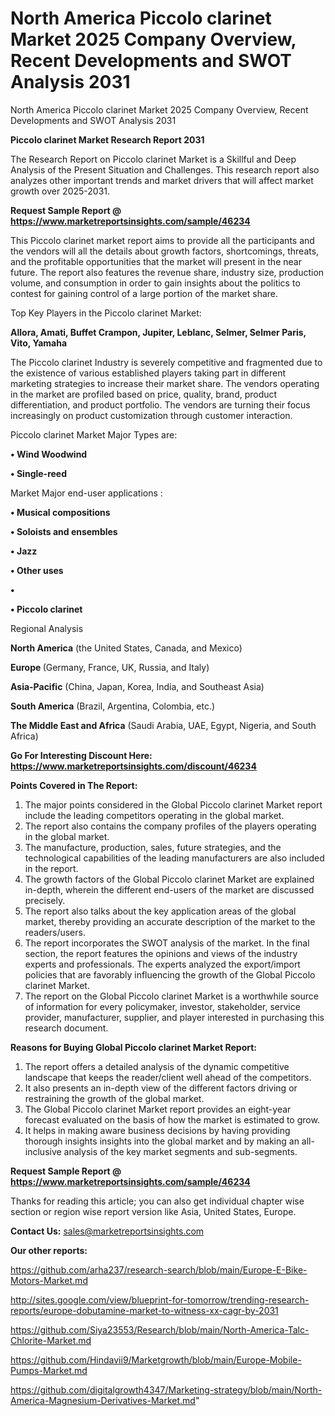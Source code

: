 # North America Piccolo clarinet Market 2025 Company Overview, Recent Developments and SWOT Analysis 2031
North America Piccolo clarinet Market 2025 Company Overview, Recent Developments and SWOT Analysis 2031

<strong>Piccolo clarinet Market Research Report 2031</strong>

The Research Report on Piccolo clarinet Market is a Skillful and Deep Analysis of the Present Situation and Challenges. This research report also analyzes other important trends and market drivers that will affect market growth over 2025-2031.

<strong>Request Sample Report @ <a href=https://www.marketreportsinsights.com/sample/46234>https://www.marketreportsinsights.com/sample/46234</a></strong>

This Piccolo clarinet market report aims to provide all the participants and the vendors will all the details about growth factors, shortcomings, threats, and the profitable opportunities that the market will present in the near future. The report also features the revenue share, industry size, production volume, and consumption in order to gain insights about the politics to contest for gaining control of a large portion of the market share.

Top Key Players in the Piccolo clarinet Market:

<strong>Allora, Amati, Buffet Crampon, Jupiter, Leblanc, Selmer, Selmer Paris, Vito, Yamaha</strong>

The Piccolo clarinet Industry is severely competitive and fragmented due to the existence of various established players taking part in different marketing strategies to increase their market share. The vendors operating in the market are profiled based on price, quality, brand, product differentiation, and product portfolio. The vendors are turning their focus increasingly on product customization through customer interaction.

Piccolo clarinet Market Major Types are:

<strong>•  Wind Woodwind

•  Single-reed</strong>

Market Major end-user applications :

<strong>•  Musical compositions

•  Soloists and ensembles

•  Jazz

•  Other uses

•  

•  Piccolo clarinet</strong>

Regional Analysis

</u><strong><b>North America</b></strong> (the United States, Canada, and Mexico)

<strong><b>Europe </b></strong>(Germany, France, UK, Russia, and Italy)

<strong><b>Asia-Pacific</b></strong> (China, Japan, Korea, India, and Southeast Asia)

<strong><b>South America</b></strong> (Brazil, Argentina, Colombia, etc.)

<strong><b>The Middle East and Africa</b></strong> (Saudi Arabia, UAE, Egypt, Nigeria, and South Africa)

<strong>Go For Interesting Discount Here: <a href=https://www.marketreportsinsights.com/discount/46234>https://www.marketreportsinsights.com/discount/46234</a></strong>

<strong>Points Covered in The Report:</strong>
<ol>
  <li>The major points considered in the Global Piccolo clarinet Market report include the leading competitors operating in the global market.</li>
  <li>The report also contains the company profiles of the players operating in the global market.</li>
  <li>The manufacture, production, sales, future strategies, and the technological capabilities of the leading manufacturers are also included in the report.</li>
  <li>The growth factors of the Global Piccolo clarinet Market are explained in-depth, wherein the different end-users of the market are discussed precisely.</li>
  <li>The report also talks about the key application areas of the global market, thereby providing an accurate description of the market to the readers/users.</li>
  <li>The report incorporates the SWOT analysis of the market. In the final section, the report features the opinions and views of the industry experts and professionals. The experts analyzed the export/import policies that are favorably influencing the growth of the Global Piccolo clarinet Market.</li>
  <li>The report on the Global Piccolo clarinet Market is a worthwhile source of information for every policymaker, investor, stakeholder, service provider, manufacturer, supplier, and player interested in purchasing this research document.</li>
</ol>
<strong>Reasons for Buying Global Piccolo clarinet Market Report:</strong>

<ol>
  <li>The report offers a detailed analysis of the dynamic competitive landscape that keeps the reader/client well ahead of the competitors.</li>
  <li>It also presents an in-depth view of the different factors driving or restraining the growth of the global market.</li>
  <li>The Global Piccolo clarinet Market report provides an eight-year forecast evaluated on the basis of how the market is estimated to grow.</li>
  <li>It helps in making aware business decisions by having providing thorough insights insights into the global market and by making an all-inclusive analysis of the key market segments and sub-segments.</li>
</ol>
<strong>Request Sample Report @ <a href=https://www.marketreportsinsights.com/sample/46234>https://www.marketreportsinsights.com/sample/46234</a></strong>


Thanks for reading this article; you can also get individual chapter wise section or region wise report version like Asia, United States, Europe.

<strong>Contact Us:</strong>
sales@marketreportsinsights.com

<strong>Our other reports:</strong>

<a href=https://github.com/arha237/research-search/blob/main/Europe-E-Bike-Motors-Market.md>https://github.com/arha237/research-search/blob/main/Europe-E-Bike-Motors-Market.md</a>

<a href=http://sites.google.com/view/blueprint-for-tomorrow/trending-research-reports/europe-dobutamine-market-to-witness-xx-cagr-by-2031>http://sites.google.com/view/blueprint-for-tomorrow/trending-research-reports/europe-dobutamine-market-to-witness-xx-cagr-by-2031</a>

<a href=https://github.com/Siya23553/Research/blob/main/North-America-Talc-Chlorite-Market.md>https://github.com/Siya23553/Research/blob/main/North-America-Talc-Chlorite-Market.md</a>

<a href=https://github.com/Hindavii9/Marketgrowth/blob/main/Europe-Mobile-Pumps-Market.md>https://github.com/Hindavii9/Marketgrowth/blob/main/Europe-Mobile-Pumps-Market.md</a>

<a href=https://github.com/digitalgrowth4347/Marketing-strategy/blob/main/North-America-Magnesium-Derivatives-Market.md>https://github.com/digitalgrowth4347/Marketing-strategy/blob/main/North-America-Magnesium-Derivatives-Market.md</a>"
